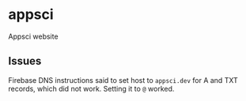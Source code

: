 # appsci
Appsci website

## Issues
Firebase DNS instructions said to set host to `appsci.dev` for A and TXT records, which did not work. Setting it to `@` worked. 
